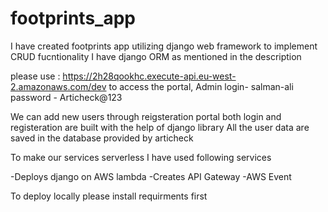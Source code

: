 # footprints_app
I have created footprints app utilizing django web framework
to implement CRUD fucntionality I have django ORM as mentioned in the description

please use : https://2h28qookhc.execute-api.eu-west-2.amazonaws.com/dev
to access the portal,
Admin login- salman-ali
password - Articheck@123


We can add new users through reigsteration portal
both login and registeration are built with the help 
of django library
All the user data are saved in the database provided
by articheck

To make our services serverless I have used following services

-Deploys django on AWS lambda
-Creates API Gateway
-AWS Event 


To deploy locally please install requirments first